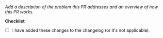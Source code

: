 _Add a description of the problem this PR addresses and an overview of how this PR works_.

**Checklist**

* [ ] I have added these changes to the changelog (or it's not applicable).
